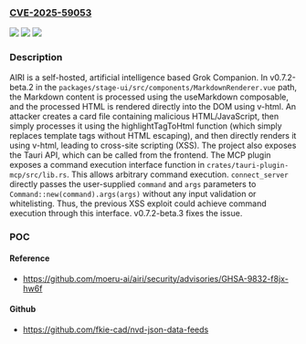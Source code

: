 ### [CVE-2025-59053](https://cve.mitre.org/cgi-bin/cvename.cgi?name=CVE-2025-59053)
![](https://img.shields.io/static/v1?label=Product&message=airi&color=blue)
![](https://img.shields.io/static/v1?label=Version&message=%3D%200.7.2-beta.2%20&color=brightgreen)
![](https://img.shields.io/static/v1?label=Vulnerability&message=CWE-94%3A%20Improper%20Control%20of%20Generation%20of%20Code%20('Code%20Injection')&color=brightgreen)

### Description

AIRI is a self-hosted, artificial intelligence based Grok Companion. In v0.7.2-beta.2 in the `packages/stage-ui/src/components/MarkdownRenderer.vue` path, the Markdown content is processed using the useMarkdown composable, and the processed HTML is rendered directly into the DOM using v-html. An attacker creates a card file containing malicious HTML/JavaScript, then simply processes it using the highlightTagToHtml function (which simply replaces template tags without HTML escaping), and then directly renders it using v-html, leading to cross-site scripting (XSS). The project also exposes the Tauri API, which can be called from the frontend. The MCP plugin exposes a command execution interface function in `crates/tauri-plugin-mcp/src/lib.rs`. This allows arbitrary command execution. `connect_server` directly passes the user-supplied `command` and `args` parameters to `Command::new(command).args(args)` without any input validation or whitelisting. Thus, the previous XSS exploit could achieve command execution through this interface. v0.7.2-beta.3 fixes the issue.

### POC

#### Reference
- https://github.com/moeru-ai/airi/security/advisories/GHSA-9832-f8jx-hw6f

#### Github
- https://github.com/fkie-cad/nvd-json-data-feeds

